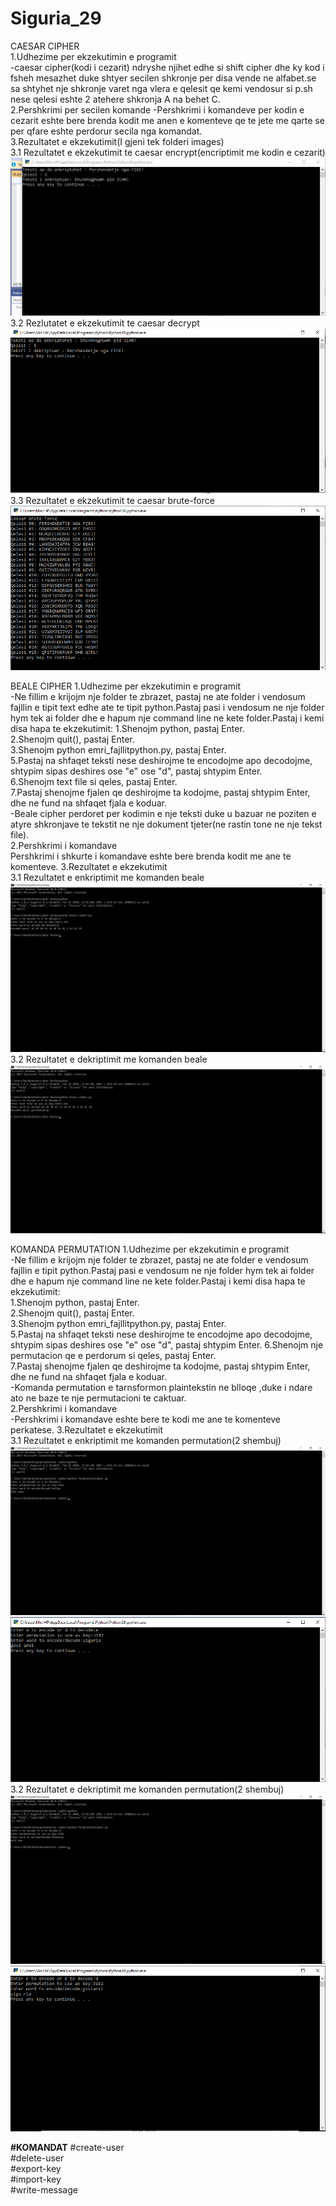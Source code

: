 # Siguria_29
CAESAR CIPHER   
1.Udhezime per ekzekutimin e programit  
-caesar cipher(kodi i cezarit) ndryshe njihet edhe si shift cipher dhe ky kod i fsheh mesazhet duke  shtyer secilen shkronje per disa vende ne alfabet.se sa shtyhet nje shkronje varet nga vlera e qelesit qe kemi vendosur si p.sh nese qelesi eshte 2 atehere shkronja A na behet C.  
2.Pershkrimi per secilen komande
-Pershkrimi i komandeve per kodin e cezarit eshte bere brenda kodit me anen e komenteve qe te jete me qarte se per qfare eshte perdorur secila nga komandat.  
3.Rezultatet e ekzekutimit(I gjeni tek folderi images)  
3.1 Rezultatet e ekzekutimit te caesar encrypt(encriptimit me kodin e cezarit)  
![](images/caesarencrypt.PNG)
3.2 Rezlutatet e ekzekutimit te caesar decrypt
![](images/caesardecrypt.PNG)
3.3 Rezultatet e ekzekutimit te caesar brute-force
![](images/caesarbruteforce.PNG)

BEALE CIPHER
1.Udhezime per ekzekutimin e programit  
-Ne fillim e krijojm nje folder te zbrazet, pastaj ne ate folder i vendosum fajllin e tipit text edhe ate te tipit python.Pastaj pasi i vendosum ne nje folder hym tek ai folder dhe e hapum nje command line ne kete folder.Pastaj i kemi disa hapa te ekzekutimit:
1.Shenojm python, pastaj Enter.  
2.Shenojm quit(), pastaj Enter.  
3.Shenojm python emri_fajllitpython.py, pastaj Enter.  
5.Pastaj na shfaqet teksti nese deshirojme te encodojme apo decodojme, shtypim sipas deshires ose "e" ose "d", pastaj shtypim Enter.  
6.Shenojm text file si qeles, pastaj Enter.  
7.Pastaj shenojme fjalen qe deshirojme ta kodojme, pastaj shtypim Enter, dhe ne fund na shfaqet fjala e koduar.  
-Beale cipher perdoret per kodimin e nje teksti duke u bazuar ne poziten e atyre shkronjave te tekstit ne nje dokument tjeter(ne rastin tone ne nje tekst file).  
2.Pershkrimi i komandave  
Pershkrimi i shkurte i komandave eshte bere brenda kodit me ane te komenteve.
3.Rezultatet e ekzekutimit  
3.1 Rezultatet e enkriptimit me komanden beale
![](images/beale_encrypt.PNG)
3.2 Rezultatet e dekriptimit me komanden beale
![](images/beale_decrypt.PNG)


KOMANDA PERMUTATION
1.Udhezime per ekzekutimin e programit  
-Ne fillim e krijojm nje folder te zbrazet, pastaj ne ate folder e vendosum fajllin e tipit python.Pastaj pasi e vendosum ne nje folder hym tek ai folder dhe e hapum nje command line ne kete folder.Pastaj i kemi disa hapa te ekzekutimit:  
1.Shenojm python, pastaj Enter.  
2.Shenojm quit(), pastaj Enter.  
3.Shenojm python emri_fajllitpython.py, pastaj Enter.  
5.Pastaj na shfaqet teksti nese deshirojme te encodojme apo decodojme, shtypim sipas deshires ose "e" ose "d", pastaj shtypim Enter.
6.Shenojm nje permutacion qe e perdorum si qeles, pastaj Enter.  
7.Pastaj shenojme fjalen qe deshirojme ta kodojme, pastaj shtypim Enter, dhe ne fund na shfaqet fjala e koduar.  
-Komanda permutation e tarnsformon plaintekstin ne blloqe ,duke i ndare ato ne baze te nje permutacioni te caktuar.  
2.Pershkrimi i komandave  
-Pershkrimi i komandave eshte bere te kodi me ane te komenteve perkatese.
3.Rezultatet e ekzekutimit  
3.1 Rezultatet e enkriptimit me komanden permutation(2 shembuj)
![](images/permutation_encrypt.PNG)
![](images/permutation_encrypt2.PNG)
3.2 Rezultatet e dekriptimit me komanden permutation(2 shembuj)  
![](images/permutation_decrypt.PNG)
![](images/permutation_decrypt2.PNG)

**#KOMANDAT**
#create-user  
#delete-user  
#export-key  
#import-key  
#write-message  
